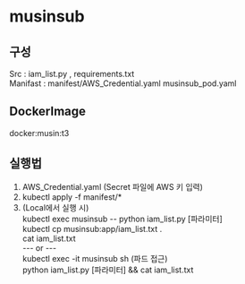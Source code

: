 # musinsub
## 구성
Src : iam_list.py , requirements.txt   
Manifast : manifest/AWS_Credential.yaml musinsub_pod.yaml
## DockerImage
docker:musin:t3

## 실행법
1. AWS_Credential.yaml (Secret 파일에 AWS 키 입력)    
2. kubectl apply -f manifest/*   
3. (Local에서 실행 시)   
   kubectl exec musinsub -- python iam_list.py [파라미터]   
   kubectl cp musinsub:app/iam_list.txt .   
   cat iam_list.txt   
   --- or ---   
   kubectl exec -it musinsub sh (파드 접근)   
   python iam_list.py [파라미터] && cat iam_list.txt

